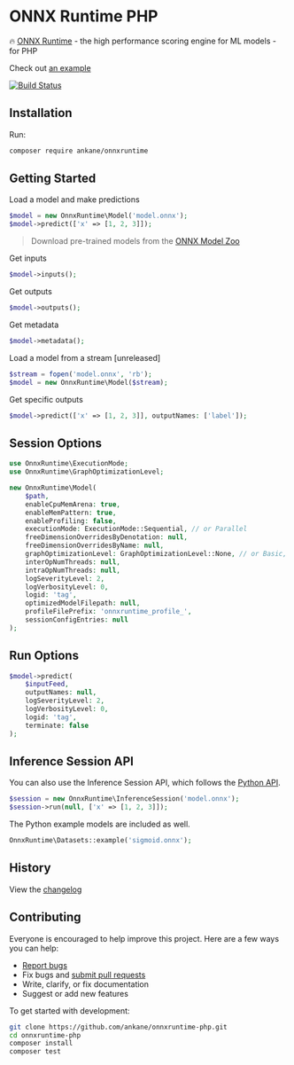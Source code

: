 # ONNX Runtime PHP

:fire: [ONNX Runtime](https://github.com/Microsoft/onnxruntime) - the high performance scoring engine for ML models - for PHP

Check out [an example](https://ankane.org/tensorflow-php)

[![Build Status](https://github.com/ankane/onnxruntime-php/workflows/build/badge.svg?branch=master)](https://github.com/ankane/onnxruntime-php/actions)

## Installation

Run:

```sh
composer require ankane/onnxruntime
```

## Getting Started

Load a model and make predictions

```php
$model = new OnnxRuntime\Model('model.onnx');
$model->predict(['x' => [1, 2, 3]]);
```

> Download pre-trained models from the [ONNX Model Zoo](https://github.com/onnx/models)

Get inputs

```php
$model->inputs();
```

Get outputs

```php
$model->outputs();
```

Get metadata

```php
$model->metadata();
```

Load a model from a stream [unreleased]

```php
$stream = fopen('model.onnx', 'rb');
$model = new OnnxRuntime\Model($stream);
```

Get specific outputs

```php
$model->predict(['x' => [1, 2, 3]], outputNames: ['label']);
```

## Session Options

```php
use OnnxRuntime\ExecutionMode;
use OnnxRuntime\GraphOptimizationLevel;

new OnnxRuntime\Model(
    $path,
    enableCpuMemArena: true,
    enableMemPattern: true,
    enableProfiling: false,
    executionMode: ExecutionMode::Sequential, // or Parallel
    freeDimensionOverridesByDenotation: null,
    freeDimensionOverridesByName: null,
    graphOptimizationLevel: GraphOptimizationLevel::None, // or Basic, Extended, All
    interOpNumThreads: null,
    intraOpNumThreads: null,
    logSeverityLevel: 2,
    logVerbosityLevel: 0,
    logid: 'tag',
    optimizedModelFilepath: null,
    profileFilePrefix: 'onnxruntime_profile_',
    sessionConfigEntries: null
);
```

## Run Options

```php
$model->predict(
    $inputFeed,
    outputNames: null,
    logSeverityLevel: 2,
    logVerbosityLevel: 0,
    logid: 'tag',
    terminate: false
);
```

## Inference Session API

You can also use the Inference Session API, which follows the [Python API](https://onnxruntime.ai/docs/api/python/api_summary.html).

```php
$session = new OnnxRuntime\InferenceSession('model.onnx');
$session->run(null, ['x' => [1, 2, 3]]);
```

The Python example models are included as well.

```php
OnnxRuntime\Datasets::example('sigmoid.onnx');
```

## History

View the [changelog](https://github.com/ankane/onnxruntime-php/blob/master/CHANGELOG.md)

## Contributing

Everyone is encouraged to help improve this project. Here are a few ways you can help:

- [Report bugs](https://github.com/ankane/onnxruntime-php/issues)
- Fix bugs and [submit pull requests](https://github.com/ankane/onnxruntime-php/pulls)
- Write, clarify, or fix documentation
- Suggest or add new features

To get started with development:

```sh
git clone https://github.com/ankane/onnxruntime-php.git
cd onnxruntime-php
composer install
composer test
```
